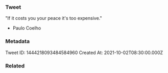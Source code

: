 ### Tweet
"If it costs you your peace it's too expensive."

- Paulo Coelho

### Metadata
Tweet ID: 1444218093484584960
Created At: 2021-10-02T08:30:00.000Z

### Related

